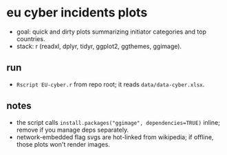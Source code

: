 # eu cyber incidents plots

- goal: quick and dirty plots summarizing initiator categories and top countries.
- stack: r (readxl, dplyr, tidyr, ggplot2, ggthemes, ggimage).

## run

- `Rscript EU-cyber.r` from repo root; it reads `data/data-cyber.xlsx`.

## notes

- the script calls `install.packages("ggimage", dependencies=TRUE)` inline; remove if you manage deps separately.
- network-embedded flag svgs are hot-linked from wikipedia; if offline, those plots won't render images.
